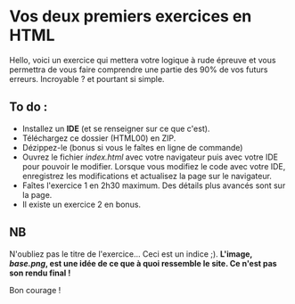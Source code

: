 # Vos deux premiers exercices en HTML

Hello, voici un exercice qui mettera votre logique à rude épreuve et vous permettra de vous faire comprendre une partie des 90% de vos futurs erreurs. Incroyable ? et pourtant si simple.

## To do : 

* Installez un **IDE** (et se renseigner sur ce que c'est).
* Téléchargez ce dossier (HTML00) en ZIP.
* Dézippez-le (bonus si vous le faîtes en ligne de commande)
* Ouvrez le fichier _index.html_ avec votre navigateur puis avec votre IDE pour pouvoir le modifier. Lorsque vous modifiez le code avec votre IDE, enregistrez les modifications et actualisez la page sur le navigateur.
* Faîtes l'exercice 1 en 2h30 maximum. Des détails plus avancés sont sur la page.
* Il existe un exercice 2 en bonus.

## NB 

N'oubliez pas le titre de l'exercice... Ceci est un indice ;). **L'image, _base.png_, est une idée de ce que à quoi ressemble le site. Ce n'est pas son rendu final !**

Bon courage !
